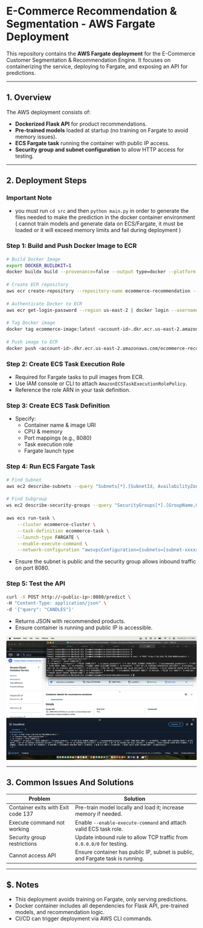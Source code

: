 # E-Commerce Recommendation & Segmentation - AWS Fargate Deployment

This repository contains the **AWS Fargate deployment** for the E-Commerce Customer Segmentation & Recommendation Engine. It focuses on containerizing the service, deploying to Fargate, and exposing an API for predictions.

---

## 1. Overview

The AWS deployment consists of:

- **Dockerized Flask API** for product recommendations.
- **Pre-trained models** loaded at startup (no training on Fargate to avoid memory issues).
- **ECS Fargate task** running the container with public IP access.
- **Security group and subnet configuration** to allow HTTP access for testing.

---

## 2. Deployment Steps

### **Important Note**
- you must run `cd src` and then `python main.py` in order to generate the files needed to make the prediction in the docker container environment ( cannot train models and generate data on ECS/Fargate, it must be loaded or it will exceed memory limits and fail during deployment )

### Step 1: Build and Push Docker Image to ECR
```bash
# Build Docker Image
export DOCKER_BUILDKIT=1                            
docker buildx build --provenance=false --output type=docker --platform linux/amd64 -t ecommerce-recommendation:latest .

# Create ECR repository
aws ecr create-repository --repository-name ecommerce-recommendation --region us-east-2

# Authenticate Docker to ECR
aws ecr get-login-password --region us-east-2 | docker login --username AWS --password-stdin <account-id>.dkr.ecr.us-east-2.amazonaws.com

# Tag Docker image
docker tag ecommerce-image:latest <account-id>.dkr.ecr.us-east-2.amazonaws.com/ecommerce-recommendation:latest

# Push image to ECR
docker push <account-id>.dkr.ecr.us-east-2.amazonaws.com/ecommerce-recommendation:latest
```

### Step 2: Create ECS Task Execution Role
- Required for Fargate tasks to pull images from ECR.
- Use IAM console or CLI to attach `AmazonECSTaskExecutionRolePolicy`.
- Reference the role ARN in your task definition.

### Step 3: Create ECS Task Definition
- Specify:
  - Container name & image URI
  - CPU & memory
  - Port mappings (e.g., 8080)
  - Task execution role
  - Fargate launch type

### Step 4: Run ECS Fargate Task
```bash
# Find Subnet
aws ec2 describe-subnets --query "Subnets[*].[SubnetId, AvailabilityZone, CidrBlock]" --output table

# Find Subgroup
ws ec2 describe-security-groups --query "SecurityGroups[*].[GroupName,GroupId,Description,VpcId]" --output table

aws ecs run-task \
    --cluster ecommerce-cluster \
    --task-definition ecommerce-task \
    --launch-type FARGATE \
    --enable-execute-command \
    --network-configuration "awsvpcConfiguration={subnets=[subnet-xxxxxxx],securityGroups=[sg-xxxxxxx],assignPublicIp=ENABLED}"
```
- Ensure the subnet is public and the security group allows inbound traffic on port 8080.

### Step 5: Test the API
```bash
curl -X POST http://<public-ip>:8080/predict \
-H "Content-Type: application/json" \
-d '{"query": "CANDLES"}'
```
- Returns JSON with recommended products.
- Ensure container is running and public IP is accessible.

![Ecommerce Recommendation Fargate](images/EcommerceRecommendationFargate.png)

---

## 3. Common Issues And Solutions

| Problem | Solution |
|---------|---------|
| Container exits with Exit code 137 | Pre-train model locally and load it; increase memory if needed. |
| Execute command not working | Enable `--enable-execute-command` and attach valid ECS task role. |
| Security group restrictions | Update inbound rule to allow TCP traffic from `0.0.0.0/0` for testing. |
| Cannot access API | Ensure container has public IP, subnet is public, and Fargate task is running. |

---

## $. Notes
- This deployment avoids training on Fargate, only serving predictions.
- Docker container includes all dependencies for Flask API, pre-trained models, and recommendation logic.
- CI/CD can trigger deployment via AWS CLI commands.
